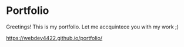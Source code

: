 # Portfolio

Greetings! This is my portfolio. Let me accquintece you with my work ;)

https://webdev4422.github.io/portfolio/
